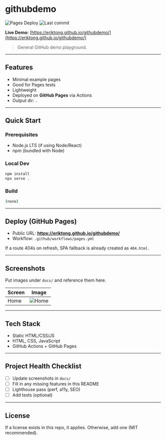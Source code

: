 # githubdemo

![Pages Deploy](https://github.com/eriktong/githubdemo/actions/workflows/pages.yml/badge.svg) ![Last commit](https://img.shields.io/github/last-commit/eriktong/githubdemo) 

**Live Demo:** [https://eriktong.github.io/githubdemo/](https://eriktong.github.io/githubdemo/)

> General GitHub demo playground.

---

## Features
- Minimal example pages
- Good for Pages tests
- Lightweight
- Deployed on **GitHub Pages** via Actions
- Output dir: `.`


---

## Quick Start

### Prerequisites
- Node.js LTS (if using Node/React)
- npm (bundled with Node)

### Local Dev
```bash
npm install
npx serve .
```

### Build
```bash
(none)
```

---

## Deploy (GitHub Pages)
- Public URL: **https://eriktong.github.io/githubdemo/**
- Workflow: `.github/workflows/pages.yml`


If a route 404s on refresh, SPA fallback is already created as `404.html`.

---

## Screenshots
Put images under `docs/` and reference them here.

| Screen | Image |
| --- | --- |
| Home | ![Home](docs/screenshot-1.png) |

---

## Tech Stack
- Static HTML/CSS/JS
- HTML, CSS, JavaScript
- GitHub Actions + GitHub Pages

---

## Project Health Checklist
- [ ] Update screenshots in `docs/`
- [ ] Fill in any missing features in this README
- [ ] Lighthouse pass (perf, a11y, SEO)
- [ ] Add tests (optional)

---

## License
If a license exists in this repo, it applies. Otherwise, add one (MIT recommended).


